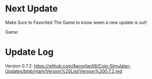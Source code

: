# Next Update

Make Sure to Favorited The Game to know ween a new update is out!

Game: 

# Update Log

 Version 0.7.2: https://github.com/Aaronfan56/Coin-Simulater-Updates/blob/main/Version%20List/Version%200.7.2.md
